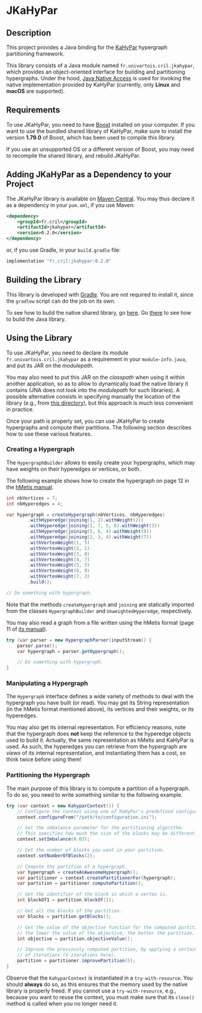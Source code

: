 # JKaHyPar

## Description

This project provides a Java binding for the [KaHyPar](https://kahypar.org/)
hypergraph partitioning framework.

This library consists of a Java module named `fr.univartois.cril.jkahypar`,
which provides an object-oriented interface for building and partitioning
hypergraphs.
Under the hood, [Java Native Access](https://github.com/java-native-access/jna)
is used for invoking the native implementation provided by KaHyPar
(currently, only **Linux** and **macOS** are supported).

## Requirements

To use JKaHyPar, you need to have [Boost](https://www.boost.org) installed
on your computer.
If you want to use the bundled shared library of KaHyPar, make sure to install
the version **1.79.0** of Boost, which has been used to compile this library.

If you use an unsupported OS or a different version of Boost, you may need to
recompile the shared library, and rebuild JKaHyPar.

## Adding JKaHyPar as a Dependency to your Project

The JKaHyPar library is available on
[Maven Central](https://search.maven.org/artifact/fr.cril/jkahypar/0.2.0/jar).
You may thus declare it as a dependency in your `pom.xml`, if you use Maven:

```xml
<dependency>
    <groupId>fr.cril</groupId>
    <artifactId>jkahypar</artifactId>
    <version>0.2.0</version>
</dependency>
```

or, if you use Gradle, in your `build.gradle` file:

```groovy
implementation "fr.cril:jkahypar:0.2.0"
```

## Building the Library

This library is developed with [Gradle](https://gradle.org/).
You are not required to install it, since the `gradlew` script can do the
job on its own.

To see how to build the native shared library, go [here](native-kahypar).
Go [there](java-wrapper) to see how to build the Java library.

## Using the Library

To use JKaHyPar, you need to declare its module `fr.univartois.cril.jkahypar`
as a requirement in your `module-info.java`, and put its JAR on the
*modulepath*.

You may also need to put this JAR on the *classpath* when using it within
another application, so as to allow to dynamically load the native library it
contains (JNA does not look into the *modulepath* for such libraries).
A possible alternative consists in specifying manually the location of the
library (e.g., from [this directory](java-wrapper/src/main/resources/)), but
this approach is much less convenient in practice.

Once your path is properly set, you can use JKaHyPar to create hypergraphs
and compute their partitions.
The following section describes how to use these various features.

### Creating a Hypergraph

The `HypergraphBuilder` allows to easily create your hypergraphs, which may
have weights on their hyperedges or vertices, or both.

The following example shows how to create the hypergraph on page 12 in the
[hMetis manual](http://glaros.dtc.umn.edu/gkhome/fetch/sw/hmetis/manual.pdf).

```java
int nbVertices = 7;
int nbHyperedges = 4;

var hypergraph = createHypergraph(nbVertices, nbHyperedges)
        .withHyperedge(joining(1, 2).withWeight(2))
        .withHyperedge(joining(1, 7, 5, 6).withWeight(3))
        .withHyperedge(joining(5, 6, 4).withWeight(8))
        .withHyperedge(joining(2, 3, 4).withWeight(7))
        .withVertexWeight(1, 5)
        .withVertexWeight(2, 1)
        .withVertexWeight(3, 8)
        .withVertexWeight(4, 7)
        .withVertexWeight(5, 3)
        .withVertexWeight(6, 9)
        .withVertexWeight(7, 3)
        .build();

// Do something with hypergraph.
```

Note that the methods `createHypergraph` and `joining` are statically imported
from the classes `HypergraphBuilder` and `UnweightedHyperedge`, respectively.

You may also read a graph from a file written using the hMetis format (page 11
of [its manual](http://glaros.dtc.umn.edu/gkhome/fetch/sw/hmetis/manual.pdf)).

```java
try (var parser = new HypergraphParser(inputStream)) {
    parser.parse();
    var hypergraph = parser.getHypergraph();

    // Do something with hypergraph.
}
```

### Manipulating a Hypergraph

The `Hypergraph` interface defines a wide variety of methods to deal with the
hypergraph you have built (or read).
You may get its String representation (in the hMetis format mentioned above),
its vertices and their weights, or its hyperedges.

You may also get its internal representation.
For efficiency reasons, note that the hypergraph does **not** keep the
reference to the hyperedge objects used to build it.
Actually, the same representation as hMetis and KaHyPar is used.
As such, the hyperedges you can retrieve from the hypergraph are *views*
of its internal representation, and instantiating them has a cost, so think
twice before using them!

### Partitioning the Hypergraph

The main purpose of this library is to compute a partition of a hypergraph.
To do so, you need to write something similar to the following example.

```java
try (var context = new KahyparContext()) {
    // Configure the context using one of KaHyPar's predefined configurations.
    context.configureFrom("/path/to/configuration.ini");

    // Set the imbalance parameter for the partitioning algorithm.
    // This specifies how much the size of the blocks may be different.
    context.setImbalance(0.03);

    // Set the number of blocks you want in your partition.
    context.setNumberOfBlocks(2);

    // Compute the partition of a hypergraph.
    var hypergraph = createAnAwesomeHypergraph();
    var partitioner = context.createPartitionerFor(hypergraph);
    var partition = partitioner.computePartition();

    // Get the identifier of the block in which a vertex is.
    int blockOf1 = partition.blockOf(1);

    // Get all the blocks of the partition.
    var blocks = partition.getBlocks();

    // Get the value of the objective function for the computed partition:
    // the lower the value of the objective, the better the partition.
    int objective = partition.objectiveValue();

    // Improve the previously computed partition, by applying a certain amount
    // of iterations (5 iterations here).
    partition = partitioner.improvePartition(5);
}
```

Observe that the `KahyparContext` is instantiated in a `try-with-resource`.
You should **always** do so, as this ensures that the memory used by the native
library is properly freed.
If you cannot use a `try-with-resource`, e.g., because you want to reuse the
context, you must make sure that its `close()` method is called when you no
longer need it.
